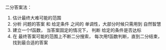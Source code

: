 二分答案法：

1. 估计最终大难可能的范围
2. 分析 问题的答案 和 给定条件 之间的 单调性，大部分时候只需用到 自然智慧
3. 建立一个f函数， 当答案固定的情况下， 判断 给定的条件是否达标
4. 在 最终答案可能的范围上不断二分搜索， 每次用f函数判断，直到二分结束， 找到最合适的答案
